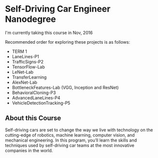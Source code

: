 # Self-Driving Car Engineer Nanodegree

I'm currently taking this course in Nov, 2016

Recommended order for exploring these projects is as follows:

- TERM 1
 - LaneLines-P1
 - TrafficSigns-P2
 - TensorFlow-Lab
 - LeNet-Lab
 - TransferLearning
  - AlexNet-Lab
  - BottleneckFeatures-Lab (VGG, Inception and ResNet)
 - BehavioralCloning-P3
 - AdvancedLaneLines-P4
 - VehicleDetectionTracking-P5

## About this Course

Self-driving cars are set to change the way we live with technology on the cutting-edge of robotics, machine learning, computer vision, and mechanical engineering. In this program, you’ll learn the skills and techniques used by self-driving car teams at the most innovative companies in the world.
